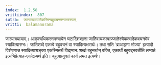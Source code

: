 ```yaml
---
index:  1.2.58
vrittiindex:  807
sutra:  जात्याख्यायामेकस्मिन्बहुवचनमन्यतरस्याम्
vritti:  balamanorama 
---
```


जात्याख्यायाम्। आकृत्यधिकरणमन्यायेन घटादिशब्दानां जातिवाचकत्वाज्जातेश्चैकत्वादेकवचनमेव स्यादित्यारम्भः। जातिशब्दे एकत्वे बहुवचनं वा स्यादित्यक्षरार्थः। तथा सति `ब्राआहृणा भोज्या' इत्यादौ विशेषणान्न स्यादित्याशङ्क्य एकस्मिन्नर्थे विद्यमानः शब्दो बहूनर्थान् वक्ति, एकार्थो बहुवद्भवतीति लभ्यते इत्यभिप्रेत्याह-एकोऽप्यर्थ इति। बहुत्वप्रयुक्तं कार्यं लभत इत्यर्थः। 

